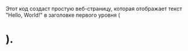 Этот код создаст простую веб-страницу, которая отображает текст "Hello, World!" в заголовке первого уровня (<h1>).
